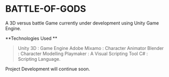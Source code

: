 # BATTLE-OF-GODS
A 3D versus battle Game currently under development using Unity Game Engine.

**Technologies Used **

> Unity 3D : Game Engine 
Adobe Mixamo : Character Animator 
Blender : Character Modelling
Playmaker : A Visual Scripting Tool
C# : Scripting Language.


Project Development will continue soon.

